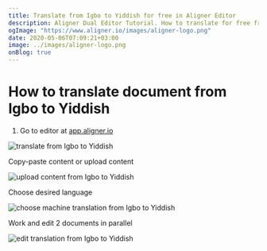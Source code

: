 ```yaml
---
title: Translate from Igbo to Yiddish for free in Aligner Editor
description: Aligner Dual Editor Tutorial. How to translate for free from Igbo to Yiddish. Aligner is multilingual document management platform. 
ogImage: "https://www.aligner.io/images/aligner-logo.png"
date: 2020-05-06T07:09:21+03:00
image: ../images/aligner-logo.png
onBlog: true
---
```


# How to translate document from Igbo to Yiddish

1. Go to editor at [app.aligner.io](https://app.aligner.io "Aligner App web page")

![translate from Igbo to Yiddish](../aligner-blank-editor.png "translate from Igbo to Yiddish")

Copy-paste content or upload content

![upload content from Igbo to Yiddish](../aligner-uploaded-document.png "upload content from Igbo to Yiddish")

Choose desired language

![choose machine translation from Igbo to Yiddish](../aligner-language-dropdown.png "choose machine translation from Igbo to Yiddish")

Work and edit 2 documents in parallel

![edit translation from Igbo to Yiddish](../aligner-double-sitded-editor.png "edit translation from Igbo to Yiddish")

